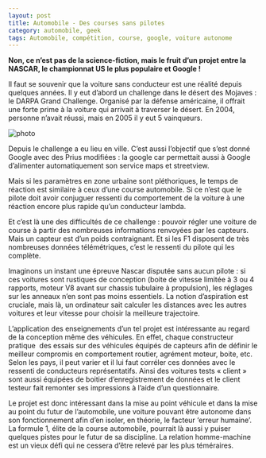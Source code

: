 ```yaml
---
layout: post
title: Automobile - Des courses sans pilotes
category: automobile, geek
tags: Automobile, compétition, course, google, voiture autonome
---
```

**Non, ce n’est pas de la science-fiction, mais le fruit d’un projet entre la NASCAR, le championnat US le plus populaire et Google !**

Il faut se souvenir que la voiture sans conducteur est une réalité depuis quelques années. Il y eut d’abord un challenge dans le désert des Mojaves : le DARPA Grand Challenge. Organisé par la défense américaine, il offrait une forte prime à la voiture qui arrivait à traverser le désert. En 2004, personne n’avait réussi, mais en 2005 il y eut 5 vainqueurs.

![photo](https://cheziceman.files.wordpress.com/2013/09/2956a-sergeyblog.jpg)

Depuis le challenge a eu lieu en ville. C’est aussi l’objectif que s’est donné Google avec des Prius modifiées : la google car permettait aussi à Google d’alimenter automatiquement son service maps et streetview.

Mais si les paramètres en zone urbaine sont pléthoriques, le temps de réaction est similaire à ceux d’une course automobile. Si ce n’est que le pilote doit avoir conjuguer ressenti du comportement de la voiture à une réaction encore plus rapide qu’un conducteur lambda.

Et c’est là une des difficultés de ce challenge : pouvoir régler une voiture de course à partir des nombreuses informations renvoyées par les capteurs. Mais un capteur est d’un poids contraignant. Et si les F1 disposent de très nombreuses données télémétriques, c’est le ressenti du pilote qui les complète.

Imaginons un instant une épreuve Nascar disputée sans aucun pilote : si ces voitures sont rustiques de conception (boite de vitesse limitée à 3 ou 4 rapports, moteur V8 avant sur chassis tubulaire à propulsion), les réglages sur les anneaux n’en sont pas moins essentiels. La notion d’aspiration est cruciale, mais là, un ordinateur sait calculer les distances avec les autres voitures et leur vitesse pour choisir la meilleure trajectoire.

L’application des enseignements d’un tel projet est intéressante au regard de la conception même des véhicules. En effet, chaque constructeur pratique  des essais sur des véhicules équipés de capteurs afin de définir le meilleur compromis en comportement routier, agrément moteur, boite, etc. Selon les pays, il peut varier et il lui faut corréler ces données avec le ressenti de conducteurs représentatifs. Ainsi des voitures tests « client » sont aussi équipées de boitier d’enregistrement de données et le client testeur fait remonter ses impressions à l’aide d’un questionnaire.

Le projet est donc intéressant dans la mise au point véhicule et dans la mise au point du futur de l’automobile, une voiture pouvant être autonome dans son fonctionnement afin d’en isoler, en théorie, le facteur ‘erreur humaine’. La formule 1, élite de la course automobile, pourrait là aussi y puiser quelques pistes pour le futur de sa discipline. La relation homme-machine est un vieux défi qui ne cessera d’être relevé par les plus téméraires.




